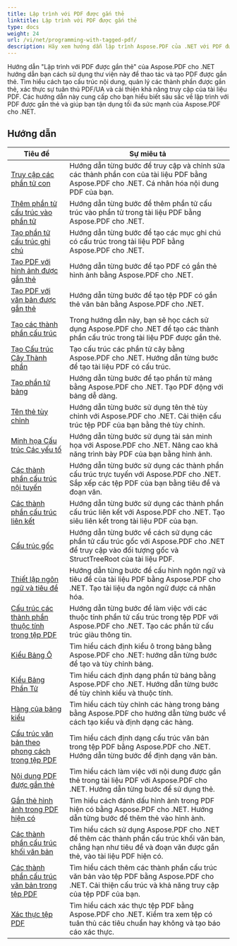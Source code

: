 ```yaml
---
title: Lập trình với PDF được gắn thẻ
linktitle: Lập trình với PDF được gắn thẻ
type: docs
weight: 24
url: /vi/net/programming-with-tagged-pdf/
description: Hãy xem hướng dẫn lập trình Aspose.PDF của .NET với PDF được gắn thẻ để nắm vững cách tạo và thao tác PDF được gắn thẻ.
---
```


Hướng dẫn "Lập trình với PDF được gắn thẻ" của Aspose.PDF cho .NET hướng dẫn bạn cách sử dụng thư viện này để thao tác và tạo PDF được gắn thẻ. Tìm hiểu cách tạo cấu trúc nội dung, quản lý các thành phần được gắn thẻ, xác thực sự tuân thủ PDF/UA và cải thiện khả năng truy cập của tài liệu PDF. Các hướng dẫn này cung cấp cho bạn hiểu biết sâu sắc về lập trình với PDF được gắn thẻ và giúp bạn tận dụng tối đa sức mạnh của Aspose.PDF cho .NET.

## Hướng dẫn
| Tiêu đề | Sự miêu tả |
| --- | --- | 
| [Truy cập các phần tử con](./access-children-elements/) | Hướng dẫn từng bước để truy cập và chỉnh sửa các thành phần con của tài liệu PDF bằng Aspose.PDF cho .NET. Cá nhân hóa nội dung PDF của bạn. |  
| [Thêm phần tử cấu trúc vào phần tử](./add-structure-element-into-element/) | Hướng dẫn từng bước để thêm phần tử cấu trúc vào phần tử trong tài liệu PDF bằng Aspose.PDF cho .NET. |  
| [Tạo phần tử cấu trúc ghi chú](./create-note-structure-element/) | Hướng dẫn từng bước để tạo các mục ghi chú có cấu trúc trong tài liệu PDF bằng Aspose.PDF cho .NET. |  
| [Tạo PDF với hình ảnh được gắn thẻ](./create-pdf-with-tagged-image/) | Hướng dẫn từng bước để tạo PDF có gắn thẻ hình ảnh bằng Aspose.PDF cho .NET. |  
| [Tạo PDF với văn bản được gắn thẻ](./create-pdf-with-tagged-text/) | Hướng dẫn từng bước để tạo tệp PDF có gắn thẻ văn bản bằng Aspose.PDF cho .NET. |  
| [Tạo các thành phần cấu trúc](./create-structure-elements/) | Trong hướng dẫn này, bạn sẽ học cách sử dụng Aspose.PDF cho .NET để tạo các thành phần cấu trúc trong tài liệu PDF được gắn thẻ. |  
| [Tạo Cấu trúc Cây Thành phần](./create-structure-elements-tree/) | Tạo cấu trúc các phần tử cây bằng Aspose.PDF cho .NET. Hướng dẫn từng bước để tạo tài liệu PDF có cấu trúc. |  
| [Tạo phần tử bảng](./create-table-element/) | Hướng dẫn từng bước để tạo phần tử mảng bằng Aspose.PDF cho .NET. Tạo PDF động với bảng dễ dàng. |  
| [Tên thẻ tùy chỉnh](./custom-tag-name/) | Hướng dẫn từng bước sử dụng tên thẻ tùy chỉnh với Aspose.PDF cho .NET. Cải thiện cấu trúc tệp PDF của bạn bằng thẻ tùy chỉnh. |  
| [Minh họa Cấu trúc Các yếu tố](./illustration-structure-elements/) | Hướng dẫn từng bước sử dụng tài sản minh họa với Aspose.PDF cho .NET. Nâng cao khả năng trình bày PDF của bạn bằng hình ảnh. |  
| [Các thành phần cấu trúc nội tuyến](./inline-structure-elements/) | Hướng dẫn từng bước sử dụng các thành phần cấu trúc trực tuyến với Aspose.PDF cho .NET. Sắp xếp các tệp PDF của bạn bằng tiêu đề và đoạn văn. |  
| [Các thành phần cấu trúc liên kết](./link-structure-elements/) | Hướng dẫn từng bước sử dụng các thành phần cấu trúc liên kết với Aspose.PDF cho .NET. Tạo siêu liên kết trong tài liệu PDF của bạn. |  
| [Cấu trúc gốc](./root-structure/) | Hướng dẫn từng bước về cách sử dụng các phần tử cấu trúc gốc với Aspose.PDF cho .NET để truy cập vào đối tượng gốc và StructTreeRoot của tài liệu PDF. |  
| [Thiết lập ngôn ngữ và tiêu đề](./setup-language-and-title/) | Hướng dẫn từng bước để cấu hình ngôn ngữ và tiêu đề của tài liệu PDF bằng Aspose.PDF cho .NET. Tạo tài liệu đa ngôn ngữ được cá nhân hóa. |  
| [Cấu trúc các thành phần thuộc tính trong tệp PDF](./structure-elements-properties/) | Hướng dẫn từng bước để làm việc với các thuộc tính phần tử cấu trúc trong tệp PDF với Aspose.PDF cho .NET. Tạo các phần tử cấu trúc giàu thông tin. |  
| [Kiểu Bảng Ô](./style-table-cell/) | Tìm hiểu cách định kiểu ô trong bảng bằng Aspose.PDF cho .NET: hướng dẫn từng bước để tạo và tùy chỉnh bảng. |  
| [Kiểu Bảng Phần Tử](./style-table-element/) | Tìm hiểu cách định dạng phần tử bảng bằng Aspose.PDF cho .NET. Hướng dẫn từng bước để tùy chỉnh kiểu và thuộc tính. |  
| [Hàng của bảng kiểu](./style-table-row/) | Tìm hiểu cách tùy chỉnh các hàng trong bảng bằng Aspose.PDF cho hướng dẫn từng bước về cách tạo kiểu và định dạng các hàng. |  
| [Cấu trúc văn bản theo phong cách trong tệp PDF](./style-text-structure/) | Tìm hiểu cách định dạng cấu trúc văn bản trong tệp PDF bằng Aspose.PDF cho .NET. Hướng dẫn từng bước để định dạng văn bản. |  
| [Nội dung PDF được gắn thẻ](./tagged-pdf-content/) | Tìm hiểu cách làm việc với nội dung được gắn thẻ trong tài liệu PDF với Aspose.PDF cho .NET. Hướng dẫn từng bước để sử dụng thẻ. |  
| [Gắn thẻ hình ảnh trong PDF hiện có](./tag-image-in-existing-pdf/) | Tìm hiểu cách đánh dấu hình ảnh trong PDF hiện có bằng Aspose.PDF cho .NET. Hướng dẫn từng bước để thêm thẻ vào hình ảnh. |  
| [Các thành phần cấu trúc khối văn bản](./text-block-structure-elements/) | Tìm hiểu cách sử dụng Aspose.PDF cho .NET để thêm các thành phần cấu trúc khối văn bản, chẳng hạn như tiêu đề và đoạn văn được gắn thẻ, vào tài liệu PDF hiện có. |  
| [Các thành phần cấu trúc văn bản trong tệp PDF](./text-structure-elements/) | Tìm hiểu cách thêm các thành phần cấu trúc văn bản vào tệp PDF bằng Aspose.PDF cho .NET. Cải thiện cấu trúc và khả năng truy cập của tệp PDF của bạn. |  
| [Xác thực tệp PDF](./validate-pdf/) | Tìm hiểu cách xác thực tệp PDF bằng Aspose.PDF cho .NET. Kiểm tra xem tệp có tuân thủ các tiêu chuẩn hay không và tạo báo cáo xác thực. |  